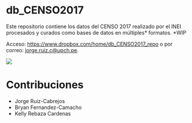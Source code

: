 # db_CENSO2017


Este repositorio contiene los datos del CENSO 2017 realizado por el INEI procesados y curados como bases de datos en múltiples* formatos.
*WIP

Acceso: https://www.dropbox.com/home/db_CENSO2017_repo o por correo: jorge.ruiz.c@upch.pe.

![](https://raw.githubusercontent.com/healthinnovation/db_CENSO2017/main/Documentaci%C3%B3n/Workflow%20de%20datos.png)


# Contribuciones

- Jorge Ruiz-Cabrejos
- Bryan Fernandez-Camacho
- Kelly Rebaza Cardenas
